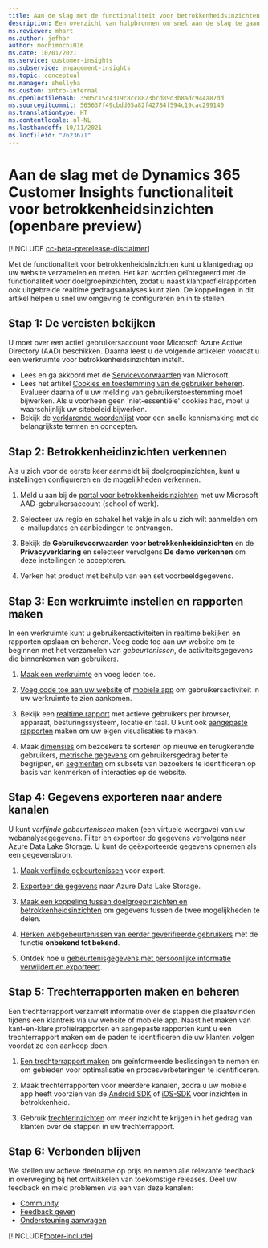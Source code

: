 ```yaml
---
title: Aan de slag met de functionaliteit voor betrokkenheidsinzichten
description: Een overzicht van hulpbronnen om snel aan de slag te gaan.
ms.reviewer: mhart
ms.author: jefhar
author: mochimochi016
ms.date: 10/01/2021
ms.service: customer-insights
ms.subservice: engagement-insights
ms.topic: conceptual
ms.manager: shellyha
ms.custom: intro-internal
ms.openlocfilehash: 3505c15c4319c8cc8823bcd89d3b8adc944a87dd
ms.sourcegitcommit: 565637f49cbdd05a82f42784f594c19cac299140
ms.translationtype: HT
ms.contentlocale: nl-NL
ms.lasthandoff: 10/11/2021
ms.locfileid: "7623671"
---
```

# <a name="get-started-with-dynamics-365-customer-insights-engagement-insights-capability-public-preview"></a>Aan de slag met de Dynamics 365 Customer Insights functionaliteit voor betrokkenheidsinzichten (openbare preview)

[!INCLUDE [cc-beta-prerelease-disclaimer](includes/cc-beta-prerelease-disclaimer.md)]

Met de functionaliteit voor betrokkenheidsinzichten kunt u klantgedrag op uw website verzamelen en meten. Het kan worden geïntegreerd met de functionaliteit voor doelgroepinzichten, zodat u naast klantprofielrapporten ook uitgebreide realtime gedragsanalyses kunt zien. De koppelingen in dit artikel helpen u snel uw omgeving te configureren en in te stellen.

## <a name="step-1-review-prerequisites"></a>Stap 1: De vereisten bekijken

U moet over een actief gebruikersaccount voor Microsoft Azure Active Directory (AAD) beschikken. Daarna leest u de volgende artikelen voordat u een werkruimte voor betrokkenheidsinzichten instelt.

- Lees en ga akkoord met de [Servicevoorwaarden](terms-of-service.md) van Microsoft.  
- Lees het artikel [Cookies en toestemming van de gebruiker beheren](user-consent-storage.md). Evalueer daarna of u uw melding van gebruikerstoestemming moet bijwerken. Als u voorheen geen 'niet-essentiële' cookies had, moet u waarschijnlijk uw sitebeleid bijwerken.
- Bekijk de [verklarende woordenlijst](glossary.md) voor een snelle kennismaking met de belangrijkste termen en concepten.

## <a name="step-2-explore-engagement-insights"></a>Stap 2: Betrokkenheidinzichten verkennen

Als u zich voor de eerste keer aanmeldt bij doelgroepinzichten, kunt u instellingen configureren en de mogelijkheden verkennen.

1. Meld u aan bij de [portal voor betrokkenheidsinzichten](https://home.ci.ai.dynamics.com/app/engagement-insights) met uw Microsoft AAD-gebruikersaccount (school of werk).

1. Selecteer uw regio en schakel het vakje in als u zich wilt aanmelden om e-mailupdates en aanbiedingen te ontvangen.

1. Bekijk de **Gebruiksvoorwaarden voor betrokkenheidsinzichten** en de **Privacyverklaring** en selecteer vervolgens **De demo verkennen** om deze instellingen te accepteren.

1. Verken het product met behulp van een set voorbeeldgegevens.

##  <a name="step-3-set-up-a-workspace-and-create-reports"></a>Stap 3: Een werkruimte instellen en rapporten maken

In een werkruimte kunt u gebruikersactiviteiten in realtime bekijken en rapporten opslaan en beheren. Voeg code toe aan uw website om te beginnen met het verzamelen van *gebeurtenissen*, de activiteitsgegevens die binnenkomen van gebruikers.

1. [Maak een werkruimte](create-workspace.md) en voeg leden toe.

1. [Voeg code toe aan uw website](instrument-website.md) of [mobiele app](developer-resources.md#capture-events-from-mobile-apps) om gebruikersactiviteit in uw werkruimte te zien aankomen.

1. Bekijk een [realtime rapport](view-reports.md) met actieve gebruikers per browser, apparaat, besturingssysteem, locatie en taal. U kunt ook [aangepaste rapporten](custom-reports.md) maken om uw eigen visualisaties te maken.

1. Maak [dimensies](dimensions.md) om bezoekers te sorteren op nieuwe en terugkerende gebruikers, [metrische gegevens](metrics.md) om gebruikersgedrag beter te begrijpen, en [segmenten](segments.md) om subsets van bezoekers te identificeren op basis van kenmerken of interacties op de website.
    
## <a name="step-4-export-data-to-other-channels"></a>Stap 4: Gegevens exporteren naar andere kanalen

U kunt *verfijnde gebeurtenissen* maken (een virtuele weergave) van uw webanalysegegevens. Filter en exporteer de gegevens vervolgens naar Azure Data Lake Storage. U kunt de geëxporteerde gegevens opnemen als een gegevensbron.

1. [Maak verfijnde gebeurtenissen](refined-events.md) voor export.

1. [Exporteer de gegevens](export-events.md) naar Azure Data Lake Storage.

1. [Maak een koppeling tussen doelgroepinzichten en betrokkenheidsinzichten](integrate-audience-insights-engagement-insights.md) om gegevens tussen de twee mogelijkheden te delen.

1. [Herken webgebeurtenissen van eerder geverifieerde gebruikers](unknown-to-known.md) met de functie **onbekend tot bekend**.

1. Ontdek hoe u [gebeurtenisgegevens met persoonlijke informatie verwijdert en exporteert](delete-export-personal-data.md).

## <a name="step-5-create-and-manage-funnel-reports"></a>Stap 5: Trechterrapporten maken en beheren

Een trechterrapport verzamelt informatie over de stappen die plaatsvinden tijdens een klantreis via uw website of mobiele app. Naast het maken van kant-en-klare profielrapporten en aangepaste rapporten kunt u een trechterrapport maken om de paden te identificeren die uw klanten volgen voordat ze een aankoop doen. 

1. [Een trechterrapport maken](funnel-reports.md) om geïnformeerde beslissingen te nemen en om gebieden voor optimalisatie en procesverbeteringen te identificeren.

1. Maak trechterrapporten voor meerdere kanalen, zodra u uw mobiele app heeft voorzien van de [Android SDK](get-started-android.md) of [iOS-SDK](get-started-ios.md) voor inzichten in betrokkenheid.

1. Gebruik [trechterinzichten](funnel-reports.md#funnel-insights) om meer inzicht te krijgen in het gedrag van klanten over de stappen in uw trechterrapport.
 
## <a name="step-6-stay-connected"></a>Stap 6: Verbonden blijven

We stellen uw actieve deelname op prijs en nemen alle relevante feedback in overweging bij het ontwikkelen van toekomstige releases. Deel uw feedback en meld problemen via een van deze kanalen:
- [Community](https://go.microsoft.com/fwlink/?linkid=2141648)
- [Feedback geven](https://go.microsoft.com/fwlink/?linkid=2143222)
- [Ondersteuning aanvragen](https://go.microsoft.com/fwlink/?linkid=2145734) 


[!INCLUDE[footer-include](../includes/footer-banner.md)]
